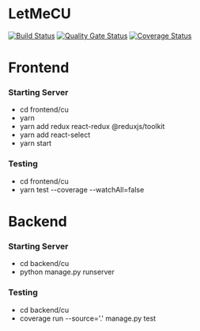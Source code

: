 # LetMeCU

[![Build Status](https://app.travis-ci.com/swsnu/swppfall2022-team19.svg?branch=main)](https://app.travis-ci.com/swsnu/swppfall2022-team19)
[![Quality Gate Status](https://sonarcloud.io/api/project_badges/measure?project=swsnu_swppfall2022-team19&metric=alert_status)](https://sonarcloud.io/summary/new_code?id=swsnu_swppfall2022-team19)
[![Coverage Status](https://coveralls.io/repos/github/swsnu/swppfall2022-team19/badge.svg?branch=main&kill_cache=1)](https://coveralls.io/github/swsnu/swppfall2022-team19?branch=main)

# Frontend
### Starting Server
- cd frontend/cu
- yarn
- yarn add redux react-redux @reduxjs/toolkit
- yarn add react-select
- yarn start
### Testing
- cd frontend/cu
- yarn test --coverage --watchAll=false


# Backend
### Starting Server
- cd backend/cu
- python manage.py runserver
### Testing
- cd backend/cu
- coverage run --source='.' manage.py test

